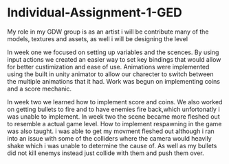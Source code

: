 # Individual-Assignment-1-GED

My role in my GDW group is as an artist i will be contribute many of the models, textures and assets, as well i will be designing the level 

In week one we focused on setting up variables and the scences. By using input actions we created an easier way to set key bindings that would allow for better custimization and ease of use. Animations were implemented using the built in unity animator to allow our charecter to switch between the multiple animations that it had. Work was begun on implementing coins and a score mechanic.

In week two we learned how to implement score and coins. We also worked on getting bullets to fire and to  have enemies fire back,which unfortonatly i was unable to implement.  In week two the scene became more fleshed out to resemble a actual game level. How to implement respawning in the game was also taught. i was able to get my movment fleshed out although i ran into an issue with some of the colliders where the camera would heavily shake which i was unable to determine the cause of. As well as my bullets did not kill enemys instead just collide with them and push them over.
